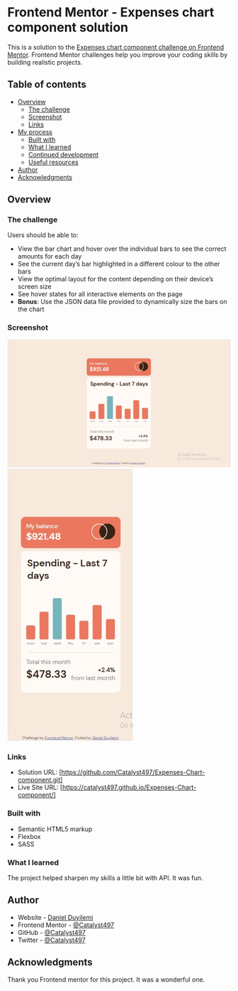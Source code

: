 # Frontend Mentor - Expenses chart component solution

This is a solution to the [Expenses chart component challenge on Frontend Mentor](https://www.frontendmentor.io/challenges/expenses-chart-component-e7yJBUdjwt). Frontend Mentor challenges help you improve your coding skills by building realistic projects.

## Table of contents

- [Overview](#overview)
  - [The challenge](#the-challenge)
  - [Screenshot](#screenshot)
  - [Links](#links)
- [My process](#my-process)
  - [Built with](#built-with)
  - [What I learned](#what-i-learned)
  - [Continued development](#continued-development)
  - [Useful resources](#useful-resources)
- [Author](#author)
- [Acknowledgments](#acknowledgments)

## Overview

### The challenge

Users should be able to:

- View the bar chart and hover over the individual bars to see the correct amounts for each day
- See the current day’s bar highlighted in a different colour to the other bars
- View the optimal layout for the content depending on their device’s screen size
- See hover states for all interactive elements on the page
- **Bonus**: Use the JSON data file provided to dynamically size the bars on the chart

### Screenshot

![](./Expenses_graph_desktop_screenshot.jpg)
![](./Expenses_graph_mobile_screenshot.jpg)

### Links

- Solution URL: [https://github.com/Catalyst497/Expenses-Chart-component.git]
- Live Site URL: [https://catalyst497.github.io/Expenses-Chart-component/]

### Built with

- Semantic HTML5 markup
- Flexbox
- SASS

### What I learned

The project helped sharpen my skills a little bit with API. It was fun.

## Author

- Website - [Daniel Duyilemi](http://vast-falls-30673.herokuapp.com/)
- Frontend Mentor - [@Catalyst497](https://www.frontendmentor.io/profile/Catalyst497)
- GitHub - [@Catalyst497](https://github.com/Catalyst497)
- Twitter - [@Catalyst497](https://twitter.com/Catalyst497)

## Acknowledgments

Thank you Frontend mentor for this project. It was a wonderful one.
